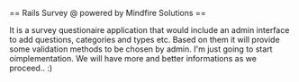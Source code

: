 == Rails Survey @ powered by Mindfire Solutions ==

It is a survey questionaire application that would include an admin interface to add questions, categories and types etc. Based on them it will provide some validation methods to be chosen by admin. I'm just going to start oimplementation. We will have more and better informations as we proceed.. :)
